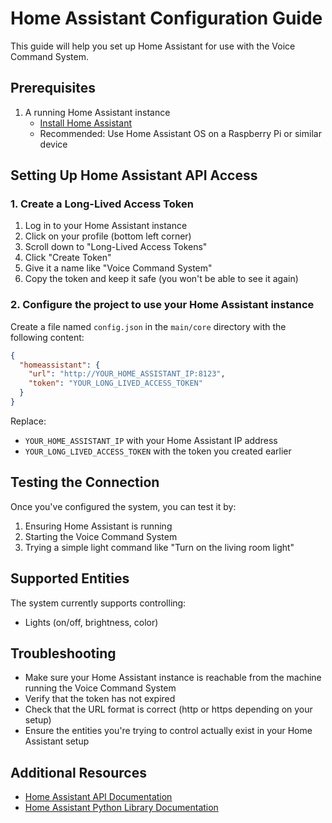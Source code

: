 # Home Assistant Configuration Guide

This guide will help you set up Home Assistant for use with the Voice Command System.

## Prerequisites

1. A running Home Assistant instance
   - [Install Home Assistant](https://www.home-assistant.io/installation/)
   - Recommended: Use Home Assistant OS on a Raspberry Pi or similar device

## Setting Up Home Assistant API Access

### 1. Create a Long-Lived Access Token

1. Log in to your Home Assistant instance
2. Click on your profile (bottom left corner)
3. Scroll down to "Long-Lived Access Tokens"
4. Click "Create Token"
5. Give it a name like "Voice Command System"
6. Copy the token and keep it safe (you won't be able to see it again)

### 2. Configure the project to use your Home Assistant instance

Create a file named `config.json` in the `main/core` directory with the following content:

```json
{
  "homeassistant": {
    "url": "http://YOUR_HOME_ASSISTANT_IP:8123",
    "token": "YOUR_LONG_LIVED_ACCESS_TOKEN"
  }
}
```

Replace:
- `YOUR_HOME_ASSISTANT_IP` with your Home Assistant IP address
- `YOUR_LONG_LIVED_ACCESS_TOKEN` with the token you created earlier

## Testing the Connection

Once you've configured the system, you can test it by:

1. Ensuring Home Assistant is running
2. Starting the Voice Command System
3. Trying a simple light command like "Turn on the living room light"

## Supported Entities

The system currently supports controlling:
- Lights (on/off, brightness, color)

## Troubleshooting

- Make sure your Home Assistant instance is reachable from the machine running the Voice Command System
- Verify that the token has not expired
- Check that the URL format is correct (http or https depending on your setup)
- Ensure the entities you're trying to control actually exist in your Home Assistant setup

## Additional Resources

- [Home Assistant API Documentation](https://developers.home-assistant.io/docs/api/rest/)
- [Home Assistant Python Library Documentation](https://github.com/home-assistant/home-assistant-api) 